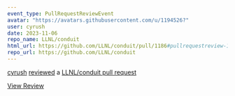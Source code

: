 ```yaml
---
event_type: PullRequestReviewEvent
avatar: "https://avatars.githubusercontent.com/u/1194526?"
user: cyrush
date: 2023-11-06
repo_name: LLNL/conduit
html_url: https://github.com/LLNL/conduit/pull/1186#pullrequestreview-1716509148
repo_url: https://github.com/LLNL/conduit
---
```


<a href='https://github.com/cyrush' target='_blank'>cyrush</a> <a href='https://github.com/LLNL/conduit/pull/1186#pullrequestreview-1716509148' target='_blank'>reviewed</a> a <a href='https://github.com/LLNL/conduit/pull/1186' target='_blank'>LLNL/conduit pull request</a>

<small></small>

<a href='https://github.com/LLNL/conduit/pull/1186#pullrequestreview-1716509148' target='_blank'>View Review</a>